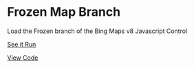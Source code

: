 # Frozen Map Branch

Load the Frozen branch of the Bing Maps v8 Javascript Control

[See it Run](http://crpietschmann.github.io/bingmaps-v8-quickstart-samples/101-map-branch-frozen/)

[View Code](index.htm)